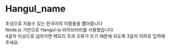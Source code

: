# Hangul_name
초성으로 지을수 있는 한국어의 이름들을 뽑아줍니다<br>
Node.js 기반으로 Hangul-js 라이브러리를 사용했습니다.<br>
4글자 이상으로 넘어가면 메모리 초과 오류가 뜨기 때문에 되도록 3글자 이하로 입력해주세요.
